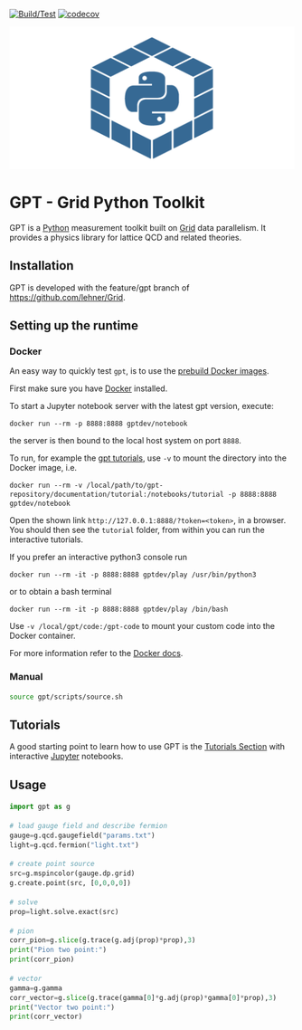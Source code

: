 [![Build/Test](https://github.com/lehner/gpt/workflows/Build/Test/badge.svg)](https://github.com/lehner/gpt/actions?query=workflow%3ABuild%2FTest)
[![codecov](https://codecov.io/gh/lehner/gpt/branch/master/graph/badge.svg)](https://codecov.io/gh/lehner/gpt/branch/master)

![GPT Logo](/documentation/logo/logo-1280-640.png)

# GPT - Grid Python Toolkit

GPT is a [Python](https://www.python.org) measurement toolkit built on [Grid](https://github.com/paboyle/Grid) data parallelism.  It provides a physics library for lattice QCD and related theories.

## Installation
GPT is developed with the feature/gpt branch of https://github.com/lehner/Grid.

## Setting up the runtime
### Docker
An easy way to quickly test `gpt`, is to use the [prebuild Docker images](https://github.com/lehner/gpt/tree/master/docker).

First make sure you have [Docker](https://docs.docker.com/get-docker/) installed.

To start a Jupyter notebook server with the latest gpt version, execute:
```
docker run --rm -p 8888:8888 gptdev/notebook
```

the server is then bound to the local host system on port `8888`.

To run, for example the [gpt tutorials](https://github.com/lehner/gpt#tutorials), use `-v` to mount the directory into the Docker image, i.e.
```
docker run --rm -v /local/path/to/gpt-repository/documentation/tutorial:/notebooks/tutorial -p 8888:8888 gptdev/notebook
```

Open the shown link `http://127.0.0.1:8888/?token=<token>`, in a browser. You should then see the `tutorial` folder, from within you can run the interactive tutorials.

If you prefer an interactive python3 console run
```
docker run --rm -it -p 8888:8888 gptdev/play /usr/bin/python3
```

or to obtain a bash terminal
```
docker run --rm -it -p 8888:8888 gptdev/play /bin/bash
```

Use `-v /local/gpt/code:/gpt-code` to mount your custom code into the Docker container.

For more information refer to the [Docker docs](https://docs.docker.com/get-started/).

### Manual
```bash
source gpt/scripts/source.sh
```

## Tutorials
A good starting point to learn how to use GPT is the [Tutorials Section](https://github.com/lehner/gpt/tree/master/documentation/tutorial)
with interactive [Jupyter](https://jupyter.org/) notebooks.

## Usage

```python
import gpt as g

# load gauge field and describe fermion
gauge=g.qcd.gaugefield("params.txt")
light=g.qcd.fermion("light.txt")

# create point source
src=g.mspincolor(gauge.dp.grid)
g.create.point(src, [0,0,0,0])

# solve
prop=light.solve.exact(src)

# pion
corr_pion=g.slice(g.trace(g.adj(prop)*prop),3)
print("Pion two point:")
print(corr_pion)

# vector
gamma=g.gamma
corr_vector=g.slice(g.trace(gamma[0]*g.adj(prop)*gamma[0]*prop),3)
print("Vector two point:")
print(corr_vector)
```
